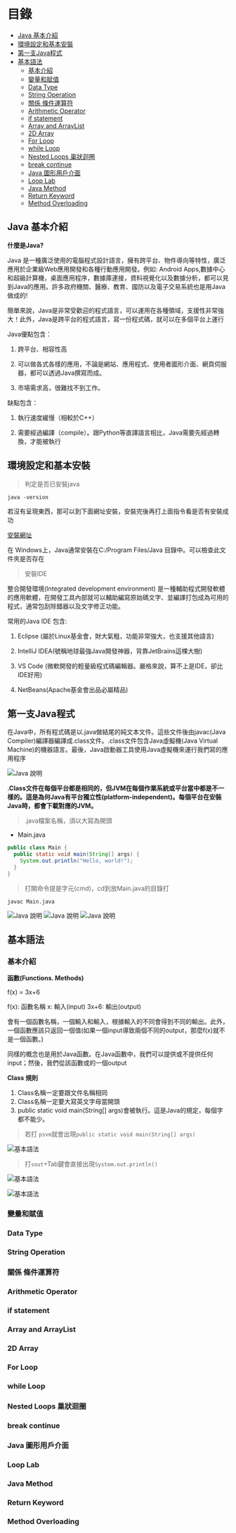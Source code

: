 # 目錄

- [Java 基本介紹](#Java-基本介紹)
- [環境設定和基本安裝](#環境設定和基本安裝)
- [第一支Java程式](#第一支Java程式)
- [基本語法](#基本語法)
  - [基本介紹](#基本介紹)
  - [變量和賦值](#變量和賦值)
  - [Data Type](#Data-Type)
  - [String Operation](#String-Operation)
  - [關係 條件運算符](#關係-條件運算符)
  - [Arithmetic Operator](#Arithmetic-Operator)
  - [if statement](#if-statement)
  - [Array and ArrayList](#Array-and-ArrayList)
  - [2D Array](#2D-Array)
  - [For Loop](#For-Loop)
  - [while Loop](#while-Loop)
  - [Nested Loops 巢狀迴圈](#Nested-Loops-巢狀迴圈)
  - [break continue](#break-continue)
  - [Java 圖形用戶介面](#Java-圖形用戶介面)
  - [Loop Lab](#Loop-Lab)
  - [Java Method](#Java-Method)
  - [Return Keyword](#Return-Keyword)
  - [Method Overloading](#Method-Overloading)
  
## Java 基本介紹

**什麼是Java?**

Java 是一種廣泛使用的電腦程式設計語言，擁有跨平台、物件導向等特性，廣泛應用於企業級Web應用開發和各種行動應用開發。例如: Android Apps,數據中心和超級計算機，桌面應用程序，數據庫連接，資料視覺化以及數據分析，都可以見到Java的應用。許多政府機關、醫療、教育、國防以及電子交易系統也是用Java做成的!

簡單來說，Java是非常受歡迎的程式語言，可以運用在各種領域，支援性非常強大！此外，Java是跨平台的程式語言，寫一份程式碼，就可以在多個平台上運行

Java優點包含：

1. 跨平台、相容性高

2. 可以做各式各樣的應用，不論是網站、應用程式、使用者圖形介面、網頁伺服器，都可以透過Java撰寫而成。

3. 市場需求高，很難找不到工作。

缺點包含：

1. 執行速度緩慢（相較於C++）

2. 需要經過編譯（compile）。跟Python等直譯語言相比，Java需要先經過轉換，才能被執行

## 環境設定和基本安裝

> 判定是否已安裝java

```shell
java -version
```
若沒有呈現東西，那可以到下面網址安裝，安裝完後再打上面指令看是否有安裝成功

[安裝網址](https://adoptium.net/temurin/release/)

在 Windows上，Java通常安裝在C:/Program Files/Java 目錄中。可以檢查此文件夾是否存在

> 安裝IDE 

整合開發環境(Integrated development environment) 是一種輔助程式開發軟體的應用軟體，在開發工具內部就可以輔助編寫原始碼文字、並編譯打包成為可用的程式，通常包刮除錯器以及文字修正功能。

常用的Java IDE 包含:

1. Eclipse (屬於Linux基金會，財大氣粗，功能非常強大，也支援其他語言)

2. IntelliJ IDEA(號稱地球最強Java開發神器，背靠JetBrains這棵大樹)

3. VS Code (微軟開發的輕量級程式碼編輯器。嚴格來說，算不上是IDE，卻比IDE好用)

4. NetBeans(Apache基金會出品必屬精品)

## 第一支Java程式

在Java中，所有程式碼是以.java做結尾的純文本文件。這些文件後由javac(Java Compiler)編譯器編譯成.class文件。.class文件包含Java虛擬機(Java Virtual Machine)的機器語言。最後，Java啟動器工具使用Java虛擬機來運行我們寫的應用程序

![Java 說明](../img/Java/01.png)

**.Class文件在每個平台都是相同的，但JVM在每個作業系統或平台當中都是不一樣的。這是為何Java有平台獨立性(platform-independent)。每個平台在安裝Java時，都會下載對應的JVM。**

> .java檔案名稱，須以大寫為開頭

- Main.java

```java
public class Main {
  public static void main(String[] args) {
    System.out.println("Hello, world!");
  }
}
```

> 打開命令提是字元(cmd)，cd到放Main.java的目錄打

```shell
javac Main.java
```

![Java 說明](../img/Java/02.png)
![Java 說明](../img/Java/03.png)
![Java 說明](../img/Java/04.png)


## 基本語法

### 基本介紹

**函數(Functions. Methods)**

f(x) = 3x+6

f(x): 函數名稱
x: 輸入(input)
3x+6: 輸出(output)

會有一個函數名稱，一個輸入和輸入，根據輸入的不同會得到不同的輸出。此外，一個函數應該只返回一個值(如果一個input導致兩個不同的output，那麼f(x)就不是一個函數。)

同樣的概念也是用於Java函數。在Java函數中，我們可以提供或不提供任何input；然後，我們從該函數或的一個output

**Class 規則**

1. Class名稱一定要跟文件名稱相同
2. Class名稱一定要大寫英文字母當開頭
3. public static void main(String[] args)會被執行。這是Java的規定，每個字都不能少。

> 若打 `psvm`就會出現`public static void main(String[] args)`

![基本語法](../img/Java/05.png)

> 打`sout`+Tab鍵會直接出現`System.out.println()`

![基本語法](../img/Java/06.png)

![基本語法](../img/Java/07.png)

### 變量和賦值

### Data Type

### String Operation

### 關係 條件運算符

### Arithmetic Operator

### if statement

### Array and ArrayList

### 2D Array

### For Loop

### while Loop

### Nested Loops 巢狀迴圈

### break continue

### Java 圖形用戶介面

### Loop Lab

### Java Method

### Return Keyword

### Method Overloading